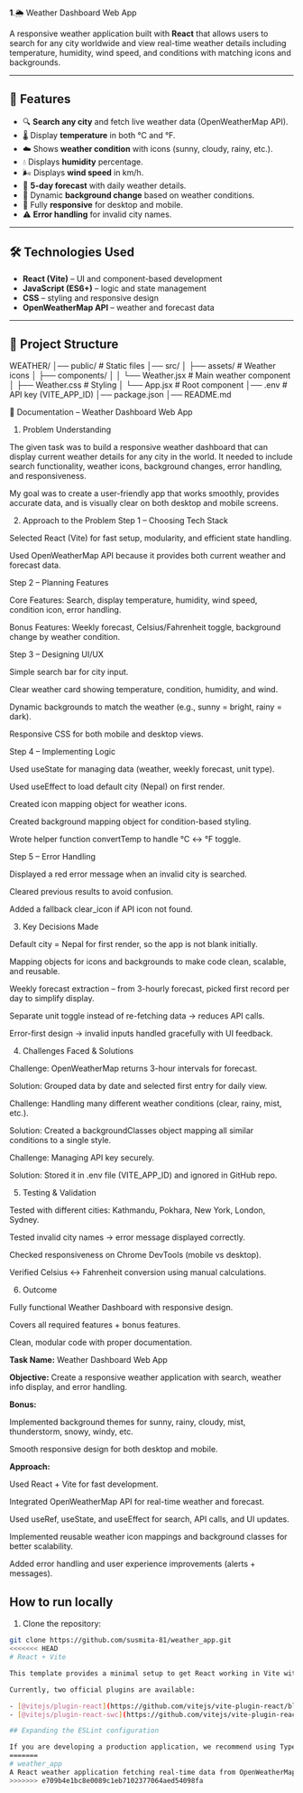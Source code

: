 **1**.🌦️ Weather Dashboard Web App

A responsive weather application built with **React** that allows users to search for any city worldwide and view real-time weather details including temperature, humidity, wind speed, and conditions with matching icons and backgrounds.

---

## 🚀 Features

- 🔍 **Search any city** and fetch live weather data (OpenWeatherMap API).
- 🌡️ Display **temperature** in both °C and °F.
- ☁️ Shows **weather condition** with icons (sunny, cloudy, rainy, etc.).
- 💧 Displays **humidity** percentage.
- 🌬️ Displays **wind speed** in km/h.
- 📅 **5-day forecast** with daily weather details.
- 🎨 Dynamic **background change** based on weather conditions.
- 📱 Fully **responsive** for desktop and mobile.
- ⚠️ **Error handling** for invalid city names.

---

## 🛠️ Technologies Used

- **React (Vite)** – UI and component-based development
- **JavaScript (ES6+)** – logic and state management
- **CSS** – styling and responsive design
- **OpenWeatherMap API** – weather and forecast data

---

## 📂 Project Structure

WEATHER/
│── public/ # Static files
│── src/
│ ├── assets/ # Weather icons
│ ├── components/
│ │ └── Weather.jsx # Main weather component
│ ├── Weather.css # Styling
│ └── App.jsx # Root component
│── .env # API key (VITE_APP_ID)
│── package.json
│── README.md


📄 Documentation – Weather Dashboard Web App
1. Problem Understanding

The given task was to build a responsive weather dashboard that can display current weather details for any city in the world. It needed to include search functionality, weather icons, background changes, error handling, and responsiveness.

My goal was to create a user-friendly app that works smoothly, provides accurate data, and is visually clear on both desktop and mobile screens.

2. Approach to the Problem
Step 1 – Choosing Tech Stack

Selected React (Vite) for fast setup, modularity, and efficient state handling.

Used OpenWeatherMap API because it provides both current weather and forecast data.

Step 2 – Planning Features

Core Features: Search, display temperature, humidity, wind speed, condition icon, error handling.

Bonus Features: Weekly forecast, Celsius/Fahrenheit toggle, background change by weather condition.

Step 3 – Designing UI/UX

Simple search bar for city input.

Clear weather card showing temperature, condition, humidity, and wind.

Dynamic backgrounds to match the weather (e.g., sunny = bright, rainy = dark).

Responsive CSS for both mobile and desktop views.

Step 4 – Implementing Logic

Used useState for managing data (weather, weekly forecast, unit type).

Used useEffect to load default city (Nepal) on first render.

Created icon mapping object for weather icons.

Created background mapping object for condition-based styling.

Wrote helper function convertTemp to handle °C ↔ °F toggle.

Step 5 – Error Handling

Displayed a red error message when an invalid city is searched.

Cleared previous results to avoid confusion.

Added a fallback clear_icon if API icon not found.

3. Key Decisions Made

Default city = Nepal for first render, so the app is not blank initially.

Mapping objects for icons and backgrounds to make code clean, scalable, and reusable.

Weekly forecast extraction – from 3-hourly forecast, picked first record per day to simplify display.

Separate unit toggle instead of re-fetching data → reduces API calls.

Error-first design → invalid inputs handled gracefully with UI feedback.

4. Challenges Faced & Solutions

Challenge: OpenWeatherMap returns 3-hour intervals for forecast.

Solution: Grouped data by date and selected first entry for daily view.

Challenge: Handling many different weather conditions (clear, rainy, mist, etc.).

Solution: Created a backgroundClasses object mapping all similar conditions to a single style.

Challenge: Managing API key securely.

Solution: Stored it in .env file (VITE_APP_ID) and ignored in GitHub repo.

5. Testing & Validation

Tested with different cities: Kathmandu, Pokhara, New York, London, Sydney.

Tested invalid city names → error message displayed correctly.

Checked responsiveness on Chrome DevTools (mobile vs desktop).

Verified Celsius ↔ Fahrenheit conversion using manual calculations.

6. Outcome

Fully functional Weather Dashboard with responsive design.

Covers all required features + bonus features.

Clean, modular code with proper documentation.

**Task Name:** Weather Dashboard Web App

**Objective:** Create a responsive weather application with search, weather info display, and error handling.

**Bonus:**

Implemented background themes for sunny, rainy, cloudy, mist, thunderstorm, snowy, windy, etc.

Smooth responsive design for both desktop and mobile.

**Approach:**

Used React + Vite for fast development.

Integrated OpenWeatherMap API for real-time weather and forecast.

Used useRef, useState, and useEffect for search, API calls, and UI updates.

Implemented reusable weather icon mappings and background classes for better scalability.

Added error handling and user experience improvements (alerts + messages).

## How to run locally

1. Clone the repository:

```bash
git clone https://github.com/susmita-81/weather_app.git
<<<<<<< HEAD
# React + Vite

This template provides a minimal setup to get React working in Vite with HMR and some ESLint rules.

Currently, two official plugins are available:

- [@vitejs/plugin-react](https://github.com/vitejs/vite-plugin-react/blob/main/packages/plugin-react) uses [Babel](https://babeljs.io/) for Fast Refresh
- [@vitejs/plugin-react-swc](https://github.com/vitejs/vite-plugin-react/blob/main/packages/plugin-react-swc) uses [SWC](https://swc.rs/) for Fast Refresh

## Expanding the ESLint configuration

If you are developing a production application, we recommend using TypeScript with type-aware lint rules enabled. Check out the [TS template](https://github.com/vitejs/vite/tree/main/packages/create-vite/template-react-ts) for information on how to integrate TypeScript and [`typescript-eslint`](https://typescript-eslint.io) in your project.
=======
# weather_app
A React weather application fetching real-time data from OpenWeatherMap API.
>>>>>>> e709b4e1bc8e0089c1eb7102377064aed54098fa
